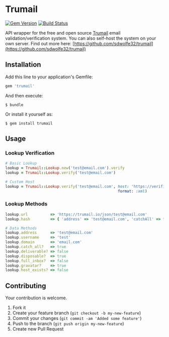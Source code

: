# Trumail

[![Gem Version](https://badge.fury.io/rb/trumail.svg)](http://badge.fury.io/rb/trumail)
[![Build Status](https://travis-ci.org/drexed/trumail.svg?branch=master)](https://travis-ci.org/drexed/trumail)

API wrapper for the free and open source [Trumail](https://trumail.io) email validation/verification system.
You can also self-host the system on your own server. Find out more here: [https://github.com/sdwolfe32/trumail](https://github.com/sdwolfe32/trumail)

## Installation

Add this line to your application's Gemfile:

```ruby
gem 'trumail'
```

And then execute:

    $ bundle

Or install it yourself as:

    $ gem install trumail

## Usage

### Lookup Verification
```ruby
# Basic Lookup
lookup = Trumail::Lookup.new('test@email.com').verify
lookup = Trumail::Lookup.verify('test@email.com')

# Custom Host
lookup = Trumail::Lookup.verify('test@email.com', host: 'https://verifier.com',
                                                  format: :xml)
```

### Lookup Methods

```ruby
lookup.url          => 'https://trumail.io/json/test@email.com'
lookup.hash         => { 'address' => 'test@email.com', 'catchAll' => true, ... }

# Data Methods
lookup.address      => 'test@email.com'
lookup.username     => 'test'
lookup.domain       => 'email.com'
lookup.catch_all?   => true
lookup.deliverable? => false
lookup.disposable?  => true
lookup.full_inbox?  => false
lookup.gravatar?    => true
lookup.host_exists? => false
```

## Contributing

Your contribution is welcome.

1. Fork it
2. Create your feature branch (`git checkout -b my-new-feature`)
3. Commit your changes (`git commit -am 'Added some feature'`)
4. Push to the branch (`git push origin my-new-feature`)
5. Create new Pull Request
